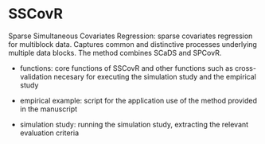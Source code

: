 # SSCovR
Sparse Simultaneous Covariates Regression: sparse covariates regression for multiblock data. Captures common and distinctive processes underlying multiple data blocks. The method combines SCaDS and SPCovR. 

- functions: core functions of SSCovR and other functions such as cross-validation necesary for executing the simulation study and the empirical study

- empirical example: script for the application use of the method provided in the manuscript

- simulation study: running the simulation study, extracting the relevant evaluation criteria